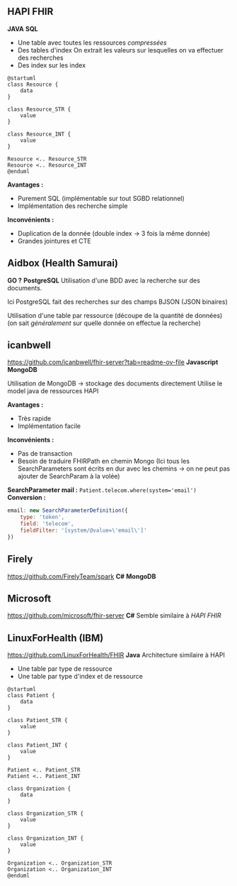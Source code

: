## HAPI FHIR
**JAVA**
**SQL**
* Une table avec toutes les ressources *compressées*
* Des tables d'index
		On extrait les valeurs sur lesquelles  on va effectuer des recherches
* Des index sur les index

```plantuml
@startuml
class Resource {
	data
}

class Resource_STR {
	value
}

class Resource_INT {
	value
}

Resource <.. Resource_STR
Resource <.. Resource_INT
@enduml
```

**Avantages :**
* Purement SQL (implémentable sur tout SGBD relationnel)
* Implémentation des recherche simple

**Inconvénients :**
* Duplication de la donnée (double index -> 3 fois la même donnée)
* Grandes jointures et CTE

## Aidbox (Health Samurai)
**GO ?**
**PostgreSQL**
Utilisation d'une BDD avec la recherche sur des documents.

Ici PostgreSQL fait des recherches sur des champs BJSON (JSON binaires)

Utilisation d'une table par ressource (découpe de la quantité de données) (on sait *généralement* sur quelle donnée on effectue la recherche)

## icanbwell
https://github.com/icanbwell/fhir-server?tab=readme-ov-file
**Javascript**
**MongoDB**

Utilisation de MongoDB -> stockage des documents directement
Utilise le model java de ressources HAPI

**Avantages :**
* Très rapide
* Implémentation facile

**Inconvénients :**
* Pas de transaction
* Besoin de traduire FHIRPath en chemin Mongo (Ici tous les SearchParameters sont écrits en dur avec les chemins -> on ne peut pas ajouter de SearchParam à la volée)

**SearchParameter mail :** `Patient.​telecom.​where(system='email')`
**Conversion :**
```js
email: new SearchParameterDefinition({
	type: 'token',
	field: 'telecom',
	fieldFilter: '[system/@value=\'email\']'
})
```

## Firely
https://github.com/FirelyTeam/spark
**C#**
**MongoDB**

## Microsoft
https://github.com/microsoft/fhir-server
**C#**
Semble similaire à *HAPI FHIR*

## LinuxForHealth (IBM)
https://github.com/LinuxForHealth/FHIR
**Java**
Architecture similaire à HAPI

* Une table par type de ressource
* Une table par type d'index et de ressource

```plantuml
@startuml
class Patient {
	data
}

class Patient_STR {
	value
}

class Patient_INT {
	value
}

Patient <.. Patient_STR
Patient <.. Patient_INT

class Organization {
	data
}

class Organization_STR {
	value
}

class Organization_INT {
	value
}

Organization <.. Organization_STR
Organization <.. Organization_INT
@enduml
```

